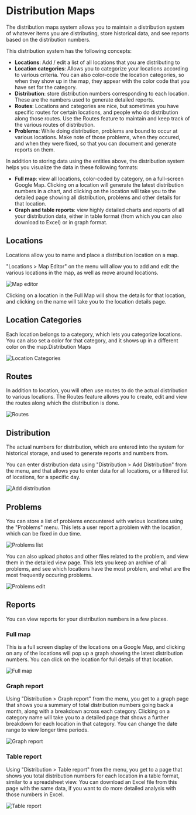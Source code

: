 # Distribution Maps

The distribution maps system allows you to maintain a distribution system of whatever items you are distributing, store historical data, and see reports based on the distribution numbers.

This distribution system has the following concepts:

* **Locations**: Add / edit a list of all locations that you are distributing to
* **Location categories**: Allows you to categorize your locations according to various criteria. You can also color-code the location categories, so when they show up in the map,
they appear with the color code that you have set for the category.
* **Distribution**: store distribution numbers corresponding to each location. These are the numbers used to generate detailed reports.
* **Routes**: Locations and categories are nice, but sometimes you have specific routes for certain locations, and people who do distribution along those routes. Use the Routes 
feature to maintain and keep track of the various routes of distribution.
* **Problems**: While doing distribution, problems are bound to occur at various locations. Make note of those problems, when they occured, and when they were fixed, so that you can
document and generate reports on them.

In addition to storing data using the entities above, the distribution system helps you visualize the data in these following formats:

* **Full map**: view all locations, color-coded by category, on a full-screen Google Map. Clicking on a location will generate the latest distribution numbers in a chart, and 
clicking on the location will take you to the detailed page showing all distribution, problems and other details for that location.
* **Graph and table reports**: view highly detailed charts and reports of all your distribution data, either in table format (from which you can also download to Excel) or in graph format.

## Locations

Locations allow you to name and place a distribution location on a map. 

"Locations > Map Editor" on the menu will allow you to add and edit the various locations in the map, as well as move around locations.

![Map editor](images/locations_map.png)

Clicking on a location in the Full Map will show the details for that location, and clicking on the name will take you to the location details page.

## Location Categories

Each location belongs to a category, which lets you categorize locations. You can also set a color for that category, and it shows up in a different color on the map.Distribution Maps

![Location Categories](images/location_categories.png)

## Routes

In addition to location, you will often use routes to do the actual distribution to various locations. The Routes feature allows you to create, edit and view the routes along 
which the distribution is done.

![Routes](images/routes.png)

## Distribution

The actual numbers for distribution, which are entered into the system for historical storage, and used to generate reports and numbers from. 

You can enter distribution data using "Distribution > Add Distribution" from the menu, and that allows you to enter data for all locations, or a filtered list of locations, for a 
specific day.

![Add distribution](images/distribution_add.png)

## Problems

You can store a list of problems encountered with various locations using the "Problems" menu. This lets a user report a problem with the location, which can be fixed in due time.

![Problems list](images/problems_list.png)

You can also upload photos and other files related to the problem, and view them in the detailed view page. This lets you keep an archive of all problems, and see which locations have
the most problem, and what are the most frequently occuring problems.

![Problems edit](images/problems_edit.png)

## Reports

You can view reports for your distribution numbers in a few places.

### Full map

This is a full screen display of the locations on a Google Map, and clicking on any of the locations will pop up a graph showing the latest distribution numbers. You can click on the location
for full details of that location.

![Full map](images/full_map.png)

### Graph report

Using "Distribution > Graph report" from the menu, you get to a graph page that shows you a summary of total distribution numbers going back a month, along with a breakdown across each
category. Clicking on a category name will take you to a detailed page that shows a further breakdown for each location in that category. You can change the date range to view longer time 
periods.

![Graph report](images/report_graph.png)

### Table report

Using "Distribution > Table report" from the menu, you get to a page that shows you total distribution numbers for each location in a table format, similar to a spreadsheet view. You can
download an Excel file from this page with the same data, if you want to do more detailed analysis with those numbers in Excel.

![Table report](images/report_table.png)
